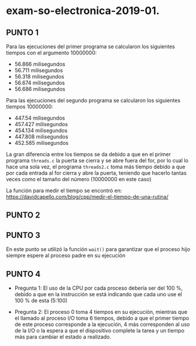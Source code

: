 # exam-so-electronica-2019-01.

## PUNTO 1

Para las ejecuciones del primer programa se calcularon los siguientes tiempos con el argumento 10000000:

* 56.866 milisegundos
* 56.711 milisegundos
* 56.318 milisegundos
* 56.674 milisegundos
* 56.686 milisegundos
 
Para las ejecuciones del segundo programa se calcularon los siguientes tiempos 10000000:

* 447.54 milisegundos
* 457.427 milisegundos
* 454.134 milisegundos
* 447.808 milisegundos
* 452.585 milisegundos

La gran diferencia entre los tiempos se da debido a que en el primer programa `threads.c` la puerta se cierra y se abre fuera del 
for, por lo cual lo hace una sola vez, el programa `threads2.c` toma más tiempo debido a que por cada entrada al for cierra y 
abre la puerta, teniendo que hacerlo tantas veces como el tamaño del número (10000000 en este caso)

La función para medir el tiempo se encontró en: https://davidcapello.com/blog/cpp/medir-el-tiempo-de-una-rutina/ 


## PUNTO 2


## PUNTO 3

En este punto se utilizó la función `wait()` para garantizar que el  proceso hijo siempre espere al proceso padre en su ejecución

## PUNTO 4

* Pregunta 1: El uso de la CPU por cada proceso debería ser del 100 %, debido a que en la instrucción se está indicando que cada
uno use el 100 % de esta (5:100)

* Pregunta 2: El proceso 0 toma 4 tiempos en su ejecución, mientras que el llamado al proceso I/O toma 6 tiempos, debido a que el 
primer tiempo de este proceso corresponde a la ejecución, 4 más corresponden al uso de la I/O o la espera a que el dispositivo
complete la tarea y un tiempo más para cambiar el estado a realizado.
